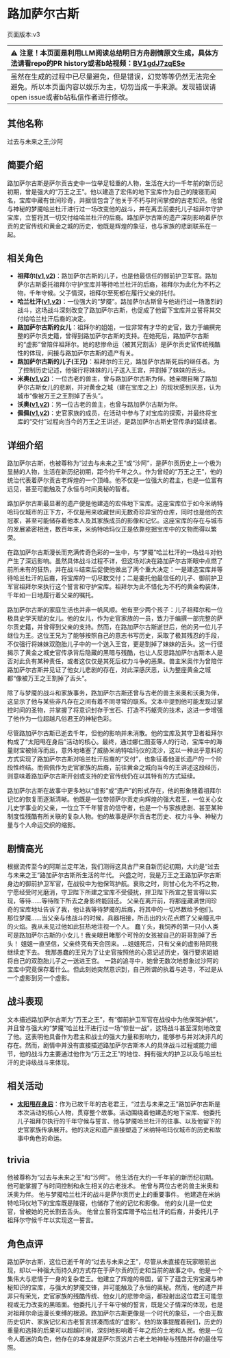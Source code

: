 # 路加萨尔古斯
页面版本:v3
 

| :warning: 注意！本页面是利用LLM阅读总结明日方舟剧情原文生成，具体方法请看repo的PR history或者b站视频：[BV1gdJ7zqESe](https://www.bilibili.com/video/BV1gdJ7zqESe/)         |
|:----------------------------|
| 虽然在生成的过程中已尽量避免，但是错误，幻觉等等仍然无法完全避免。所以本页面内容以娱乐为主，切勿当成一手来源。发现错误请open issue或者b站私信作者进行修改。|



## 其他名称
过去与未来之王;沙阿
## 简要介绍
路加萨尔古斯是萨尔贡古史中一位举足轻重的人物，生活在大约一千年前的新历纪初期，曾是强大的“万王之王”。他以建造了宏伟的地下宝库作为自己的陵寝而闻名，宝库中藏有世间珍奇，并据信包含了他关于不朽与时间掌控的古老知识。他曾与神秘的梦魇哈兰杜汗进行过一场改变他的战斗，并在离去前委托儿子祖拜尔守护宝库，立誓将其一切交付给哈兰杜汗的后裔。路加萨尔古斯的遗产深刻影响着萨尔贡的史官传统和黄金之城的历史，他既是辉煌的象征，也与家族的悲剧联系在一起。
## 相关角色
-   **祖拜尔([v1](../chars/extended_char_zu_bai_er.md),[v2](extended_char_zu_bai_er.md))**：路加萨尔古斯的儿子，也是他最信任的御前护卫军官。路加萨尔古斯委托祖拜尔守护宝库并等待哈兰杜汗的后裔，祖拜尔为此化为不朽之物，千年守候。父子情深，祖拜尔至死都在履行父亲的托付。
-   **哈兰杜汗([v1](../chars/extended_char_ha_lan_du_han.md),[v2](extended_char_ha_lan_du_han.md))**：一位强大的“梦魇”。路加萨尔古斯曾与他进行过一场激烈的战斗，这场战斗深刻改变了路加萨尔古斯，也促成了他留下宝库并立誓将其交付给哈兰杜汗后裔的决定。
-   **路加萨尔古斯的女儿**：祖拜尔的姐姐，一位非常有才华的史官，致力于编撰完整的萨尔贡史籍，曾得到路加萨尔古斯的支持。在她死后，路加萨尔古斯的“虚影”曾陪伴祖拜尔。她的悲惨命运（被其兄割舌）是萨尔贡史官传统残酷性的体现，间接与路加萨尔古斯的遗产有关。
-   **路加萨尔古斯的儿子(王兄)**：祖拜尔的王兄，路加萨尔古斯死后的继任者。为了控制历史记述，他强行将妹妹的儿子送入王宫，并割掉了妹妹的舌头。
-   **米奥([v1](../chars/extended_char_mi_ao.md),[v2](extended_char_mi_ao.md))**：一位古老的兽主，曾与路加萨尔古斯为伴。她亲眼目睹了路加萨尔古斯女儿的悲剧，并对黄金之城（建在宝库之上）的现状感到厌恶，认为城市“像被万王之王割掉了舌头”。
-   **沃奥([v1](../chars/extended_char_wo_ao.md),[v2](extended_char_wo_ao.md))**：另一位古老的兽主，也曾与路加萨尔古斯为伴。
-   **佩佩([v1](../chars/char_4058_pepe.md),[v2](char_4058_pepe.md))**：史官家族的成员，在活动中参与了对宝库的探索，并最终将宝库的“交付”过程向当今的万王之王讲述，是路加萨尔古斯史官传承的延续者。
## 详细介绍
路加萨尔古斯，也被尊称为“过去与未来之王”或“沙阿”，是萨尔贡历史上一个极为显赫的人物，生活在新历纪初期，距今约千年之久。作为曾经的“万王之王”，他的统治代表着萨尔贡古老辉煌的一个顶峰。他不仅是一位强大的君主，也是一位富有远见，甚至可能触及了永恒与时间奥秘的智者。

路加萨尔古斯最显著的遗产便是他建造的宏伟地下宝库。这座宝库位于如今米纳特哈玛仪城市的正下方，不仅是用来收藏世间无数奇珍异宝的仓库，同时也是他的衣冠冢，甚至可能储存着他本人及其家族成员的影像和记忆。这座宝库的存在与城市的发展紧密相连，数百年来，米纳特哈玛仪正是依靠挖掘宝库中的文物而得以繁荣。

在路加萨尔古斯漫长而充满传奇色彩的一生中，与“梦魇”哈兰杜汗的一场战斗对他产生了深远影响。虽然具体战斗过程不详，但这场对决在路加萨尔古斯眼中点燃了前所未有的狂热，并在战斗结束后促使他做出了两个重大决定：一是建造宝库并等待哈兰杜汗的后裔，将宝库的一切尽数交付；二是委托他最信任的儿子、御前护卫军官祖拜尔来执行这个誓言和守护宝库。祖拜尔为此不惜化为不朽的黄金构装体，千年如一日地履行着父亲的嘱托。

路加萨尔古斯的家庭生活也并非一帆风顺。他有至少两个孩子：儿子祖拜尔和一位极具史学天赋的女儿。他的女儿，作为史官家族的一员，致力于编撰一部完整的萨尔贡史籍，并曾得到父亲的支持。然而，在路加萨尔古斯逝世后，他的另一位儿子继位为王。这位王兄为了能够按照自己的意志书写历史，采取了极其残忍的手段，不仅强行将妹妹双胞胎儿子中的一个送入王宫，更是割掉了妹妹的舌头。这一行径揭示了黄金之城史官传承背后隐藏的黑暗与残酷，也让人反思路加萨尔古斯本人是否对此负有某种责任，或者这仅仅是其死后权力斗争的恶果。兽主米奥作为曾陪伴路加萨尔古斯并见证了他女儿悲剧的存在，对此深感厌恶，认为整座黄金之城都“像被万王之王割掉了舌头”。

除了与梦魇的战斗和家族事务，路加萨尔古斯还曾与古老的兽主米奥和沃奥为伴，这显示了他与某些非凡存在之间有着不同寻常的联系。文本中提到他可能发现过掌控时间的圣物，并掌握了将意识封存于宝石、打造不朽躯壳的技术，这进一步增强了他作为一位超越凡俗君王的神秘色彩。

尽管路加萨尔古斯已逝去千年，但他的影响并未消散。他的宝库及其守卫者祖拜尔构成了“太阳甩在身后”活动的核心。最终，通过娜仁图亚等人的行动，宝库中的海量财宝被倾泻而出，意外地堵塞了威胁米纳特哈玛仪的流沙，这以一种出乎意料的方式实现了路加萨尔古斯对哈兰杜汗后裔的“交付”，也象征着他漫长遗产的一个阶段性终结。而佩佩作为史官家族的后裔，前往黄金之城向当今的王讲述这段经历，则意味着路加萨尔古斯开创或支持的史官传统仍在以其特有的方式延续。

路加萨尔古斯在故事中更多地以“虚影”或“遗产”的形式存在，他的形象随着祖拜尔记忆的恢复而逐渐清晰。他既是一位带领萨尔贡走向辉煌的强大君王，一位关心女儿史学事业的父亲，一位立下千年誓言的信守者，也是一个与家族悲剧、甚至某种制度性残酷有所关联的复杂人物。他的故事是萨尔贡古老历史、权力斗争、神秘力量与个人命运交织的缩影。
## 剧情高光
根据流传至今的阿斯兰定年法，我们测得这具古尸来自新历纪初期，大约是“过去与未来之王”路加萨尔古斯所生活的年代。
兴盛之时，我是万王之王路加萨尔古斯身边的御前护卫军官，在战役中为他保驾护航。衰败之时，则甘心化为不朽之物，宁愿经受时光磨消，守卫陛下所建之宝库不受侵扰，捍卫陛下所宣之誓言得以实现，等待......等待陛下所去之身影终能回还。
父亲在离开前，将那座藏满世间珍奇的宝库地址告诉了我，他让我等待梦魇的后裔，将其中的一切尽数给予他们。
那位梦魇......当父亲与他战斗的时候，兵器相接，所击出的火花点燃了父亲瞳孔中的火焰。我从未见过他如此狂热地注视一个人。
蠢丫头，我饲养的第一只小人类可是路加萨尔古斯的小女儿！我亲眼目睹那个可怜的女孩被自己的哥哥割掉了舌头！
姐姐一直坚信，父亲终究有天会回来。...姐姐死后，只有父亲的虚影陪同我继续走下去。
我那愚蠢的王兄为了让史官按照他的心意记述历史，强行要求姐姐将自己的双胞胎儿子之一送进王宫。
一路的追寻中，她曾无数次地想象过沙阿的宝库中究竟保存着什么。但此刻她突然意识到，自己所谓的执着与追寻，不过是从一个虚影到另一个虚影。
## 战斗表现
文本描述路加萨尔古斯为“万王之王”，有“御前护卫军官在战役中为他保驾护航”，并且曾与强大的“梦魇”哈兰杜汗进行过一场“惊世一战”，这场战斗甚至深刻地改变了他。这表明他具备作为君主和战士的强大力量和影响力，能够参与并对决非凡的存在。然而，剧情中并没有直接描述路加萨尔古斯本人的具体战斗过程或能力细节，他的战斗力主要通过他作为“万王之王”的地位、拥有强大的护卫以及与哈兰杜汗的史诗级战斗来体现。
## 相关活动
-   **[太阳甩在身后](../stories/act35side.md)**：作为已故千年的古老君王，“过去与未来之王”路加萨尔古斯是本次活动的核心人物，贯穿整个故事。活动围绕着他建造的地下宝库、他委托儿子祖拜尔执行的千年守候与誓言、他与梦魇哈兰杜汗的往事、以及他留下的史官家族传承展开。他的决定和遗产直接塑造了米纳特哈玛仪城市的历史和故事中角色的命运。
## trivia
他被尊称为“过去与未来之王”和“沙阿”。
他生活在大约一千年前的新历纪初期。
他可能掌握了与时间控制和永生相关的古老技术。
他曾与两位古老的兽主米奥和沃奥为伴。
他与梦魇哈兰杜汗的战斗是萨尔贡历史上的重要事件。
他建造在米纳特哈玛仪地下的宝库既是陵寝，也储存了他的记忆和影像。
他的女儿是一位史官，曾被她的兄长割去舌头。
他曾立誓将宝库赠予哈兰杜汗的后裔，并委托儿子祖拜尔守候千年以实现这一誓言。
## 角色点评
路加萨尔古斯，这位已逝千年的“过去与未来之王”，尽管从未直接在玩家眼前出现，却以一种强大而持久的方式存在于萨尔贡的历史和当前的故事之中。他是一个集伟大与悲情于一身的复杂君王。他建立了辉煌的帝国，留下了蕴含无穷宝藏与神秘知识的宝库，与强大的梦魇交锋，并可能触及了永恒的奥秘。然而，他的遗产并非只有荣光，史官家族的残酷传统、他女儿的悲惨命运，都投射出这位君王可能忽视或无力改变的黑暗面。他委托儿子千年守候的誓言，既是父子情深的体现，也是对祖拜尔命运漫长束缚的根源。路加萨尔古斯更像是一个时代的象征，一个由无数历史切片、家族记忆和古老誓言拼凑而成的“虚影”。他的故事提醒着我们，历史的重量和选择的后果可以超越时间，深刻地影响着千年之后的土地和人民。他是一位令人着迷的角色，他存在的本身就是萨尔贡这片古老土地神秘与残酷并存的最佳写照。
